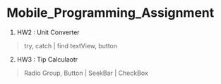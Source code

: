 # Mobile_Programming_Assignment
 1. HW2 : Unit Converter
  > try, catch | find textView, button
 2. HW3 : Tip Calculaotr
  > Radio Group, Button | SeekBar | CheckBox
